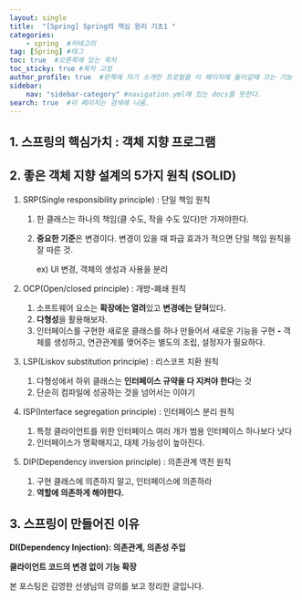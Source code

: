 ```yaml
---
layout: single
title:  "[Spring] Spring의 핵심 원리 기초1 "
categories: 
    - spring  #카테고리
tag: [Spring] #태그
toc: true  #오른쪽에 있는 목차
toc_sticky: true #목차 고정
author_profile: true  #왼쪽에 자기 소개란 프로필을 이 페이지에 들어갈때 끄는 기능
sidebar:
    nav: "sidebar-category" #navigation.yml에 있는 docs를 뜻한다.
search: true  #이 페이지는 검색에 나옴.
---
```



## 1. 스프링의 핵심가치 : 객체 지향 프로그램

## 2. 좋은 객체 지향 설계의 5가지 원칙 (SOLID)

1. SRP(Single responsibility principle) : 단일 책임 원칙
    1. 한 클래스는 하나의 책임(클 수도, 작을 수도 있다)만 가져야한다.
    2. **중요한 기준**은 변경이다. 변경이 있을 때 파급 효과가 적으면 단일 책임 원칙을 잘 따른 것.
        
        ex) UI 변경, 객체의 생성과 사용을 분리
        
2. OCP(Open/closed principle) : 개방-폐쇄 원칙
    1. 소프트웨어 요소는 **확장에는 열려**있고 **변경에는 닫혀**있다.
    2. **다형성**을 활용해보자.
    3. 인터페이스를 구현한 새로운 클래스를 하나 만들어서 새로운 기능을 구현
    **-** 객체를 생성하고, 연관관계를 맺어주는 별도의 조립, 설정자가 필요하다.
3. LSP(Liskov substitution principle) : 리스코프 치환 원칙
    1. 다형성에서 하위 클래스는 **인터페이스 규약을 다 지켜야 한다**는 것
    2. 단순히 컴파일에 성공하는 것을 넘어서는 이야기
4. ISP(Interface segregation principle) : 인터페이스 분리 원칙
    1. 특정 클라이언트를 위한 인터페이스 여러 개가 범용 인터페이스 하나보다 낫다
    2. 인터페이스가 명확해지고, 대체 가능성이 높아진다.
5. DIP(Dependency inversion principle) : 의존관계 역전 원칙
    1. 구현 클래스에 의존하지 말고, 인터페이스에 의존하라
    2. **역할에 의존하게 해야한다.**

## 3. 스프링이 만들어진 이유

**DI(Dependency Injection): 의존관계, 의존성 주입**

**클라이언트 코드의 변경 없이 기능 확장**


본 포스팅은 김영한 선생님의 강의를 보고 정리한 글입니다.